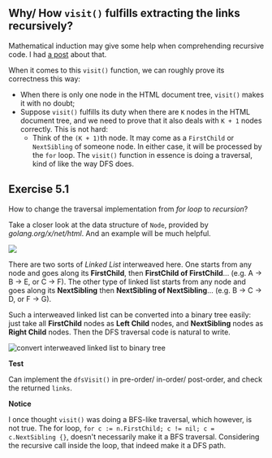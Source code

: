 ## Why/ How `visit()` fulfills extracting the links recursively?

Mathematical induction may give some help when comprehending 
recursive code. I had [a post](https://juneyuan.github.io/blog/post/recursion-and-induction/) about that.

When it comes to this `visit()` function, we can roughly prove its correctness this way:

+ When there is only one node in the HTML document tree, `visit()` makes it with no doubt;
+ Suppose `visit()` fulfills its duty when there are `K` nodes in the HTML document tree, and we need to prove that  it also deals with `K + 1` nodes correctly. This is not hard:
	+ Think of the `(K + 1)`th node. It may come as a `FirstChild`  or `NextSibling` of someone node. In either case, it will be processed by the `for` loop. The `visit()` function in essence is doing a traversal, kind of like the way DFS does.

## Exercise 5.1

How to change the traversal implementation from *for loop* to *recursion*?

Take a closer look at the data structure of `Node`, provided by *golang.org/x/net/html*. And an example will be much helpful.

![](https://i.postimg.cc/qqvgMzgs/IMG-2068.jpg)

There are two sorts of *Linked List* interweaved here. One starts from any node and goes along its **FirstChild**, then **FirstChild of FirstChild**... (e.g. A -> B -> E, or C -> F). The other type of linked list starts from any node and goes along its **NextSibling** then **NextSibling of NextSibling**... (e.g. B -> C -> D, or F -> G).

Such a interweaved linked list can be converted into a binary tree easily: just take all **FirstChild** nodes as **Left Child** nodes, and **NextSibling** nodes as **Right Child** nodes. Then the DFS traversal code is natural to write.

![convert interweaved linked list to binary tree](https://i.postimg.cc/15NHHT7G/IMG-2069.jpg)

**Test**

Can implement the `dfsVisit()` in pre-order/ in-order/ post-order, and check the returned `links`.

**Notice**

I once thought `visit()` was doing a BFS-like traversal, which however, is not true. The for loop, `for c := n.FirstChild; c != nil; c = c.NextSibling
{}`, doesn't necessarily make it a BFS traversal. Considering the recursive call inside the loop, that indeed make it a DFS path.
